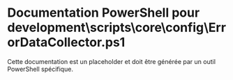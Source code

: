 # Documentation PowerShell pour development\scripts\core\config\ErrorDataCollector.ps1

Cette documentation est un placeholder et doit être générée par un outil PowerShell spécifique.
